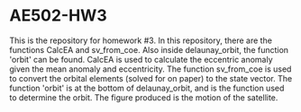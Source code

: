 # AE502-HW3
This is the repository for homework #3. In this repository, there are the functions CalcEA and sv_from_coe.
Also inside delaunay_orbit, the function 'orbit' can be found. CalcEA is used to calculate the eccentric anomaly given the mean anomaly and eccentricity.
The function sv_from_coe is used to convert the orbital elements (solved for on paper) to the state vector.
The function 'orbit' is at the bottom of delaunay_orbit, and is the function used to determine the orbit. The figure produced is the motion of the satellite.
